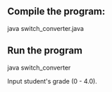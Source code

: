 ## Compile the program:

java switch_converter.java

## Run the program
java switch_converter

Input student's grade (0 - 4.0).
